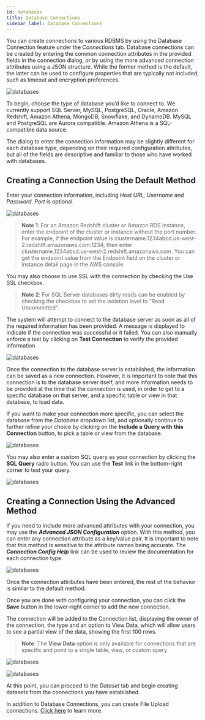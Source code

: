 ```yaml
---
id: databases
title: Database Connections
sidebar_label: Database Connections
---
```


<div style={{textAlign: 'justify'}}>

You can create connections to various RDBMS by using the Database Connection feature under the *Connections* tab. Database connections can be created by entering the common connection attributes in the provided fields in the connection dialog, or by using the more advanced connection attributes using a JSON structure. While the former method is the default, the latter can be used to configure properties that are typically not included, such as timeout and encryption preferences.

![databases](https://s3.amazonaws.com/cdn.qrvey.com/documentation_assets/ui-docs/datasets/connections_list_new.png#thumbnail-60)

To begin, choose the type of database you’d like to connect to. We currently support SQL Server, MySQL, PostgreSQL, Oracle, Amazon Redshift, Amazon Athena, MongoDB, Snowflake, and DynamoDB. MySQL and PostgreSQL are Aurora compatible. Amazon Athena is a SQL-compatible data source.

The dialog to enter the connection information may be slightly different for each database type, depending on their required configuration attributes, but all of the fields are descriptive and familiar to those who have worked with databases. 


## Creating a Connection Using the Default Method

Enter your connection information, including *Host URL, Username* and *Password*. *Port* is optional. 

![databases](https://s3.amazonaws.com/cdn.qrvey.com/documentation_assets/ui-docs/datasets/3.4.2.2_databases/database2.png#thumbnail-60) 


  
>**Note 1**: For an Amazon Redshift cluster or Amazon RDS instance, enter the endpoint of the cluster or instance without the port number. For example, if the endpoint value is clustername.1234abcd.us-west-2.redshift.amazonaws.com:1234, then enter clustername.1234abcd.us-west-2.redshift.amazonaws.com. You can get the endpoint value from the Endpoint field on the cluster or instance detail page in the AWS console.

You may also choose to use SSL with the connection by checking the Use SSL checkbox.

>**Note 2**: For SQL Server databases dirty reads can be enabled by checking the checkbox to set the isolation level to “Read Uncommitted”. 

The system will attempt to connect to the database server as soon as all of the required information has been provided. A message is displayed to indicate if the connection was successful or it failed. You can also manually enforce a test by clicking on **Test Connection** to verify the provided information.

![databases](https://s3.amazonaws.com/cdn.qrvey.com/documentation_assets/ui-docs/datasets/3.4.2.2_databases/connections3.png#thumbnail-60)

Once the connection to the database server is established, the information can be saved as a new connection. However, it is important to note that this connection is to the database server itself, and more information needs to be provided at the time that the connection is used, in order to get to a specific database on that server, and a specific table or view in that database, to load data.

If you want to make your connection more specific, you can select the database from the *Database* dropdown list, and optionally continue to further refine your choice by clicking on the **Include a Query with this Connection** button, to pick a table or view from the database.

![databases](https://s3.amazonaws.com/cdn.qrvey.com/documentation_assets/ui-docs/datasets/3.4.2.4_connectors/edit_connection.png#thumbnail-60)

You may also enter a custom SQL query as your connection by clicking the **SQL Query** radio button. You can use the **Test** link in the bottom-right corner to test your query. 

![databases](https://s3.amazonaws.com/cdn.qrvey.com/documentation_assets/ui-docs/datasets/3.4.2.2_databases/database5.png#thumbnail-60)

## Creating a Connection Using the Advanced Method

If you need to include more advanced attributes with your connection, you may use the _**Advanced JSON Configuration**_ option. With this method, you can enter any connection attribute as a key/value pair. It is important to note that this method is sensitive to the attribute names being accurate. The _**Connection Config Help**_ link can be used to review the documentation for each connection type.

![databases](https://s3.amazonaws.com/cdn.qrvey.com/documentation_assets/ui-docs/datasets/3.4.2.2_databases/connections4.png#thumbnail-60)

Once the connection attributes have been entered, the rest of the behavior is similar to the default method.

Once you are done with configuring your connection, you can click the **Save** button in the lower-right corner to add the new connection.

The connection will be added to the Connection list, displaying the owner of the connection, the type and an option to View Data, which will allow users to see a partial view of the data, showing the first 100 rows. 


>**Note**: The **View Data** option is only available for connections that are specific and point to a single table, view, or custom query

![databases](https://s3.amazonaws.com/cdn.qrvey.com/documentation_assets/ui-docs/datasets/3.4.2.2_databases/7_databasesV2.png#thumbnail)

![databases](https://s3.amazonaws.com/cdn.qrvey.com/documentation_assets/ui-docs/datasets/3.4.2.2_databases/8_databasesV2.png#thumbnail-60)

At this point, you can proceed to the *Dataset* tab and begin creating datasets from the connections you have established. 

In addition to Database Connections, you can create File Upload connections. <a href="/docs/ui-docs/datasets/csv/">Click here</a> to learn more.

</div>
